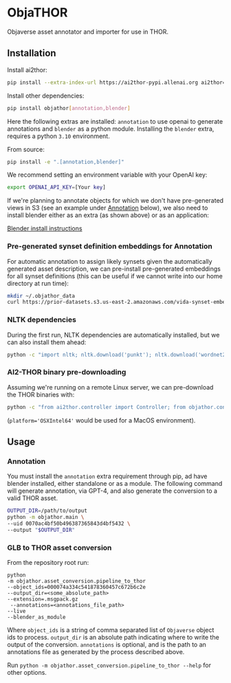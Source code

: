 # ObjaTHOR

Objaverse asset annotator and importer for use in THOR. 

## Installation

Install ai2thor:

```bash
pip install --extra-index-url https://ai2thor-pypi.allenai.org ai2thor==0+e24aa88d86d460f1f5352e28b8e754c3f5966865
```

Install other dependencies:

```bash
pip install objathor[annotation,blender]
```

Here the following extras are installed: `annotation` to use openai to generate annotations and `blender` as a python module. Installing  the `blender` extra, requires a python `3.10` environment.


From source:

```bash
pip install -e ".[annotation,blender]"
```

We recommend setting an environment variable with your OpenAI key:

```bash
export OPENAI_API_KEY=[Your key]
```

If we're planning to annotate objects for which we don't have pre-generated
views in S3 (see an example under [Annotation](#annotation) below), we also need to install blender either as an extra (as shown above) or as an application:

[Blender install instructions](https://docs.blender.org/manual/en/latest/getting_started/installing/index.html)

### Pre-generated synset definition embeddings for Annotation

For automatic annotation to assign likely synsets given the automatically generated asset description, we can
pre-install pre-generated embeddings for all synset definitions (this can be useful if we cannot write into our home
directory at run time):

```bash
mkdir ~/.objathor_data
curl https://prior-datasets.s3.us-east-2.amazonaws.com/vida-synset-embeddings/synset_definition_embeddings_single.pkl.gz -o ~/.objathor_data/synset_definition_embeddings_single.pkl.gz
```

### NLTK dependencies

During the first run, NLTK dependencies are automatically installed, but we can also install them ahead:

```bash
python -c "import nltk; nltk.download('punkt'); nltk.download('wordnet2022'); nltk.download('brown'); nltk.download('averaged_perceptron_tagger')"
```


### AI2-THOR binary pre-downloading

Assuming we're running on a remote Linux server, we can pre-download the THOR binaries with:

```bash
python -c "from ai2thor.controller import Controller; from objathor.constants import THOR_COMMIT_ID; c=Controller(download_only=True, platform='CloudRendering', commit_id=THOR_COMMIT_ID)"
```

(`platform='OSXIntel64'` would be used for a MacOS environment).

## Usage

### Annotation

You must install the `annotation` extra requirement through pip, ad have blender installed,
either standalone or as a module. The following command will generate annotation, via GPT-4,
and also generate the conversion to a valid THOR asset.

```bash
OUTPUT_DIR=/path/to/output
python -m objathor.main \
--uid 0070ac4bf50b496387365843d4bf5432 \
--output "$OUTPUT_DIR"
```

### GLB to THOR asset conversion

From the repository root run:

```
python 
-m objathor.asset_conversion.pipeline_to_thor 
--object_ids=000074a334c541878360457c672b6c2e 
--output_dir=<some_absolute_path>
--extension=.msgpack.gz
 --annotations=<annotations_file_path> 
--live 
--blender_as_module
```

Where `object_ids` is a string of comma separated list of `Objaverse` object ids to process.
`output_dir` is an absolute path indicating where to write the output of the conversion.
`annotations` is optional, and is the path to an annotations file as generated by the process described above.

Run `python -m objathor.asset_conversion.pipeline_to_thor --help` for other options.
